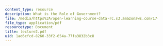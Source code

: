 ```yaml
---
content_type: resource
description: What is the Role of Government?
file: /media/https%3A/open-learning-course-data-rc.s3.amazonaws.com/17-20-introduction-to-the-american-political-process-spring-2004/1ad6cfcd826033f2654a77fa3832b3c8_lecture2.pdf
file_type: application/pdf
resourcetype: Document
title: lecture2.pdf
uid: 1ad6cfcd-8260-33f2-654a-77fa3832b3c8
---
```

